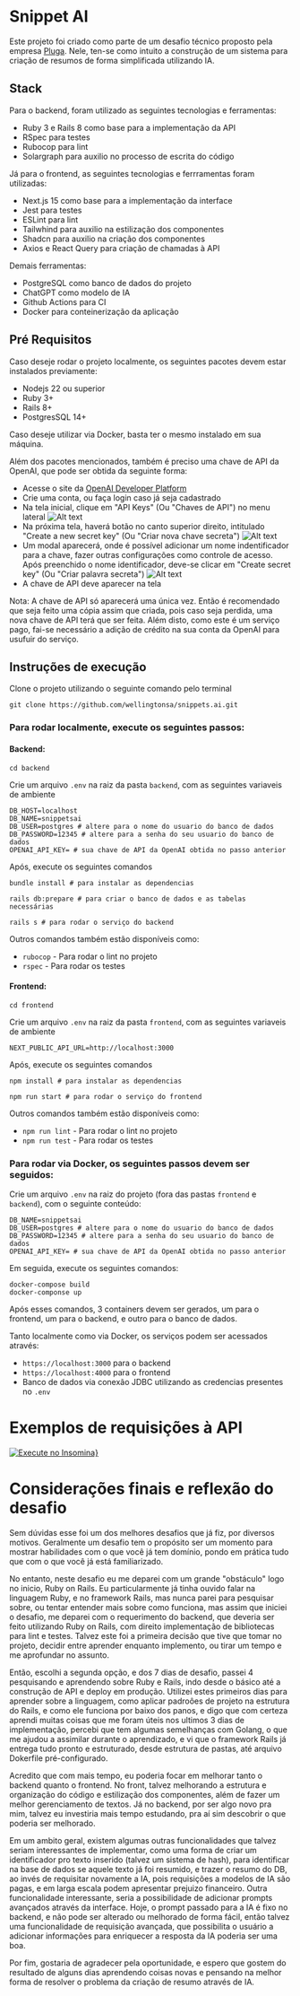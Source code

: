 # Snippet AI

Este projeto foi criado como parte de um desafio técnico proposto pela empresa [Pluga](https://pluga.co). Nele, ten-se como intuito a construção de um sistema para criação de resumos de forma simplificada utilizando IA. 

## Stack

Para o backend, foram utilizado as seguintes tecnologias e ferramentas:
 - Ruby 3 e Rails 8 como base para a implementação da API
 - RSpec para testes
 - Rubocop para lint
 - Solargraph para auxilio no processo de escrita do código

Já para o frontend, as seguintes tecnologias e ferrramentas foram utilizadas:
 - Next.js 15 como base para a implementação da interface
 - Jest para testes
 - ESLint para lint
 - Tailwhind para auxilio na estilização dos componentes
 - Shadcn para auxilio na criação dos componentes
 - Axios e React Query para criação de chamadas à API

Demais ferramentas:
 - PostgreSQL como banco de dados do projeto
 - ChatGPT como modelo de IA
 - Github Actions para CI
 - Docker para conteinerização da aplicação

## Pré Requisitos
Caso deseje rodar o projeto localmente, os seguintes pacotes devem estar instalados previamente:

- Nodejs 22 ou superior
- Ruby 3+
- Rails 8+
- PostgresSQL 14+

Caso deseje utilizar via Docker, basta ter o mesmo instalado em sua máquina. 


Além dos pacotes mencionados, também é preciso uma chave de API da OpenAI, que pode ser obtida da seguinte forma:
- Acesse o site da [OpenAI Developer Platform](ttps://platform.openai.com)
- Crie uma conta, ou faça login caso já seja cadastrado
- Na tela inicial, clique em "API Keys" (Ou "Chaves de API") no menu lateral
![Alt text](https://i.imgur.com/XqaMwrU.png)
- Na próxima tela, haverá botão no canto superior direito, intitulado "Create a new secret key" (Ou "Criar nova chave secreta")
![Alt text](https://i.imgur.com/Pkb8O8v.png)
- Um modal aparecerá, onde é possível adicionar um nome indentificador para a chave, fazer outras configurações como controle de acesso. Após preenchido o nome identificador, deve-se clicar em "Create secret key" (Ou "Criar palavra secreta")
![Alt text](https://i.imgur.com/yVVBtEp.png)
- A chave de API deve aparecer na tela

Nota: A chave de API só aparecerá uma única vez. Então é recomendado que seja feito uma cópia assim que criada, pois caso seja perdida, uma nova chave de API terá que ser feita. Além disto, como este é um serviço pago, fai-se necessário a adição de crédito na sua conta da OpenAI para usufuir do serviço.

## Instruções de execução

Clone o projeto utilizando o seguinte comando pelo terminal
```
git clone https://github.com/wellingtonsa/snippets.ai.git
```

### Para rodar localmente, execute os seguintes passos:
#### Backend:
```
cd backend
```
Crie um arquivo `.env`  na raiz da pasta `backend`, com as seguintes variaveis de ambiente

```
DB_HOST=localhost
DB_NAME=snippetsai
DB_USER=postgres # altere para o nome do usuario do banco de dados
DB_PASSWORD=12345 # altere para a senha do seu usuario do banco de dados
OPENAI_API_KEY= # sua chave de API da OpenAI obtida no passo anterior

```

Após, execute os seguintes comandos 
```
bundle install # para instalar as dependencias

rails db:prepare # para criar o banco de dados e as tabelas necessárias

rails s # para rodar o serviço do backend
```
Outros comandos também estão disponíveis como:
-  `rubocop` -  Para rodar o lint no projeto
- `rspec` -  Para rodar os testes


#### Frontend:
```
cd frontend
```
Crie um arquivo `.env`  na raiz da pasta `frontend`, com as seguintes variaveis de ambiente

```
NEXT_PUBLIC_API_URL=http://localhost:3000
```

Após, execute os seguintes comandos 
```
npm install # para instalar as dependencias

npm run start # para rodar o serviço do frontend
```
Outros comandos também estão disponíveis como:
- `npm run lint` -  Para rodar o lint no projeto
- `npm run test` -  Para rodar os testes

### Para rodar via Docker, os seguintes passos devem ser seguidos:

Crie um arquivo `.env` na raiz do projeto (fora das pastas `frontend` e `backend`), com o seguinte conteúdo:

```
DB_NAME=snippetsai
DB_USER=postgres # altere para o nome do usuario do banco de dados
DB_PASSWORD=12345 # altere para a senha do seu usuario do banco de dados
OPENAI_API_KEY= # sua chave de API da OpenAI obtida no passo anterior
```

Em seguida, execute os seguintes comandos:
```
docker-compose build 
docker-componse up
```
Após esses comandos, 3 containers devem ser gerados, um para o frontend, um para o backend, e outro para o banco de dados.


Tanto localmente como via Docker, os serviços podem ser acessados através:

- `https://localhost:3000` para o backend
- `https://localhost:4000` para o frontend
- Banco de dados via conexão JDBC utilizando as credencias presentes no `.env`

# Exemplos de requisições à API
[![Execute no Insomina}](https://insomnia.rest/images/run.svg)](https://insomnia.rest/run/?label=SnippetsAI&uri=https://raw.githubusercontent.com/wellingtonsa/snippets.ai/refs/heads/main/.insominia/snippetsai.yaml?token=GHSAT0AAAAAAC3M6J43QLO4PIHH6WPO7SQK2F2HF3A)


# Considerações finais e reflexão do desafio

Sem dúvidas esse foi um dos melhores desafios que já fiz, por diversos motivos. Geralmente um desafio tem o propósito ser um momento para mostrar habilidades com o que você já tem domínio, pondo em prática tudo que com o que você já está familiarizado.

No entanto, neste desafio eu me deparei com um grande "obstáculo" logo no inicio, Ruby on Rails. Eu particularmente já tinha ouvido falar na linguagem Ruby, e no framework Rails, mas nunca parei para pesquisar sobre, ou tentar entender mais sobre como funciona, mas assim que iniciei o desafio, me deparei com o requerimento do backend, que deveria ser feito utilizando Ruby on Rails, com direito implementação de bibliotecas para lint e testes. Talvez este foi a primeira decisão que tive que tomar no projeto, decidir entre aprender enquanto implemento, ou tirar um tempo e me aprofundar no assunto.

Então, escolhi a segunda opção, e dos 7 dias de desafio, passei 4 pesquisando e aprendendo sobre Ruby e Rails, indo desde o básico até a construção de API e deploy em produção. Utilizei estes primeiros dias para aprender sobre a linguagem, como aplicar padroôes de projeto na estrutura do Rails, e como ele funciona por baixo dos panos, e digo que com certeza aprendi muitas coisas que me foram úteis nos ultimos 3 dias de implementação, percebi que tem algumas semelhanças com Golang, o que me ajudou a assimilar durante o aprendizado, e vi que o framework Rails já entrega tudo pronto e estruturado, desde estrutura de pastas, até arquivo Dokerfile pré-configurado.

Acredito que com mais tempo, eu poderia focar em melhorar tanto o backend quanto o frontend. No front, talvez melhorando a estrutura e organização do código e estilização dos componentes, além de fazer um melhor gerenciamento de textos. Já no backend, por ser algo novo pra mim, talvez eu investiria mais tempo estudando, pra aí sim descobrir o que poderia ser melhorado.

Em um ambito geral, existem algumas outras funcionalidades que talvez seriam interessantes de implementar, como uma forma de criar um identificador pro texto inserido (talvez um sistema de hash), para identificar na base de dados se aquele texto já foi resumido, e trazer o resumo do DB, ao invés de requisitar novamente a IA, pois requisições a modelos de IA são pagas, e em larga escala podem apresentar prejuizo financeiro. Outra funcionalidade interessante, seria a possibilidade de adicionar prompts avançados através da interface. Hoje, o prompt passado para a IA é fixo no backend, e não pode ser alterado ou melhorado de forma fácil, então talvez uma funcionalidade de requisição avançada, que possibilita o usuário a adicionar informações para enriquecer a resposta da IA poderia ser uma boa.

Por fim, gostaria de agradecer pela oportunidade, e espero que gostem do resultado de alguns dias aprendendo coisas novas e pensando na melhor forma de resolver o problema da criação de resumo através de IA.